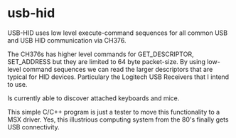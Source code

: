 # usb-hid
USB-HID uses low level execute-command sequences for all common USB and USB HID communication via CH376. 

The CH376s has higher level commands for GET_DESCRIPTOR, SET_ADDRESS but they are limited to 64 byte packet-size.
By using low-level command sequences we can read the larger  descriptors that are typical for HID devices. 
Particulary the Logitech USB Receivers that I intend to use.

Is currently able to discover attached keyboards and mice.

This simple C/C++ program is just a tester to move this functionality to a MSX driver. 
Yes, this illustrious computing system from the 80's finally gets USB connectivity.
